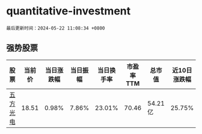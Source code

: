 # quantitative-investment

`最后更新时间：2024-05-22 11:08:34 +0800`

## 强势股票

|股票|当前价|当日涨跌幅|当日振幅|当日换手率|市盈率TTM|总市值|近10日涨跌幅|
|----|----|----|----|----|----|----|----|
|[五方光电](https://xueqiu.com/S/SZ002962)|18.51|0.98%|7.86%|23.01%|70.46|54.21亿|25.75%|
